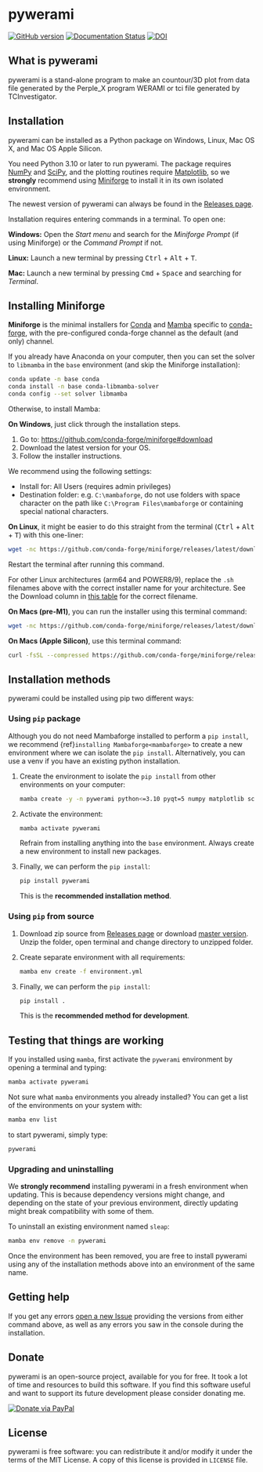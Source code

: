 # pywerami

[![GitHub version](https://badge.fury.io/gh/ondrolexa%2Fpywerami.svg)](https://badge.fury.io/gh/ondrolexa%2Fpywerami)
[![Documentation Status](https://readthedocs.org/projects/pywerami/badge/?version=latest)](https://readthedocs.org/projects/pywerami/?badge=latest)
[![DOI](https://zenodo.org/badge/46796466.svg)](https://zenodo.org/badge/latestdoi/46796466)

## What is pywerami

pywerami is a stand-alone program to make an countour/3D plot from data
file generated by the Perple_X program WERAMI or tci file generated by
TCInvestigator.

## Installation

pywerami can be installed as a Python package on Windows, Linux, Mac OS X, and Mac OS Apple Silicon.

You need Python 3.10 or later to run pywerami. The package requires [NumPy](https://numpy.org/)
and [SciPy](https://www.scipy.org/), and the plotting routines require [Matplotlib](https://matplotlib.org/),
so we **strongly** recommend using [Miniforge](https://mamba.readthedocs.io/en/latest/installation/mamba-installation.html)
to install it in its own isolated environment.

The newest version of pywerami can always be found in the [Releases page](https://github.com/ondrolexa/pywerami/releases).

Installation requires entering commands in a terminal. To open one:

   **Windows:** Open the *Start menu* and search for the *Miniforge Prompt* (if using Miniforge) or the *Command Prompt* if not.

   **Linux:** Launch a new terminal by pressing <kbd>Ctrl</kbd> + <kbd>Alt</kbd> + <kbd>T</kbd>.

   **Mac:** Launch a new terminal by pressing <kbd>Cmd</kbd> + <kbd>Space</kbd> and searching for _Terminal_.


## Installing Miniforge

**Miniforge** is the minimal installers for [Conda](https://conda.io/) and [Mamba](https://github.com/mamba-org/mamba) specific to [conda-forge](https://conda-forge.org/), with the pre-configured conda-forge channel as the default (and only) channel.

If you already have Anaconda on your computer, then you can set the solver to `libmamba` in the `base` environment (and skip the Miniforge installation):

```bash
conda update -n base conda
conda install -n base conda-libmamba-solver
conda config --set solver libmamba
```

Otherwise, to install Mamba:

**On Windows**, just click through the installation steps.

1.  Go to: https://github.com/conda-forge/miniforge#download
2.  Download the latest version for your OS.
3.  Follow the installer instructions.

We recommend using the following settings:

- Install for: All Users (requires admin privileges)
- Destination folder: e.g. `C:\mambaforge`, do not use folders with space character on the path like `C:\Program Files\mambaforge` or containing special national characters.

**On Linux**, it might be easier to do this straight from the terminal (<kbd>Ctrl</kbd> + <kbd>Alt</kbd> + <kbd>T</kbd>) with this one-liner:

```bash
wget -nc https://github.com/conda-forge/miniforge/releases/latest/download/Mambaforge-Linux-x86_64.sh && bash Mambaforge-Linux-x86_64.sh -b && ~/mambaforge/bin/conda init bash
```

Restart the terminal after running this command.

For other Linux architectures (arm64 and POWER8/9), replace the `.sh` filenames above with the correct installer name for your architecture. See the Download column in [this table](https://github.com/conda-forge/miniforge#mambaforge) for the correct filename.


**On Macs (pre-M1)**, you can run the installer using this terminal command:

```bash
wget -nc https://github.com/conda-forge/miniforge/releases/latest/download/Miniforge3-MacOSX-x86_64.sh && bash Miniforge3-MacOSX-x86_64.sh -b && ~/mambaforge/bin/conda init zsh
```

**On Macs (Apple Silicon)**, use this terminal command:

```bash
curl -fsSL --compressed https://github.com/conda-forge/miniforge/releases/latest/download/Miniforge3-MacOSX-arm64.sh -o Miniforge3-MacOSX-arm64.sh && chmod +x Miniforge3-MacOSX-arm64.sh && ./Miniforge3-MacOSX-arm64.sh -b -p ~/mambaforge && rm Miniforge3-MacOSX-arm64.sh && ~/mambaforge/bin/conda init "$(basename "${SHELL}")" && source "$HOME/.$(basename "${SHELL}")rc"
```

## Installation methods

pywerami could be installed using pip two different ways:

### Using `pip` package

Although you do not need Mambaforge installed to perform a `pip install`, we recommend {ref}`installing Mambaforge<mambaforge>` to create a new environment where we can isolate the `pip install`. Alternatively, you can use a venv if you have an existing python installation.

1. Create the environment to isolate the `pip install` from other environments on your computer:

   ```bash
   mamba create -y -n pywerami python<=3.10 pyqt=5 numpy matplotlib scipy
   ```

2. Activate the environment:

   ```bash
   mamba activate pywerami
   ```

   Refrain from installing anything into the `base` environment. Always create a new environment to install new packages.

3. Finally, we can perform the `pip install`:

   ```bash
   pip install pywerami
   ```

   This is the **recommended installation method**.

### Using `pip` from source

1. Download zip source from [Releases page](https://github.com/ondrolexa/pywerami/releases) or download [master version](https://github.com/ondrolexa/pywerami/archive/refs/heads/master.zip). Unzip the folder, open terminal and change directory to unzipped folder.

2. Create separate environment with all requirements:

   ```bash
   mamba env create -f environment.yml
   ```

3. Finally, we can perform the `pip install`:

   ```bash
   pip install .
   ```

   This is the **recommended method for development**.

## Testing that things are working

If you installed using `mamba`, first activate the `pywerami` environment by opening a terminal and typing:

```bash
mamba activate pywerami
```

Not sure what `mamba` environments you already installed? You can get a list of the environments on your system with:

```bash
mamba env list
```

to start pywerami, simply type:

```bash
pywerami
```

### Upgrading and uninstalling

We **strongly recommend** installing pywerami in a fresh environment when updating. This is because dependency versions might change, and depending on the state of your previous environment, directly updating might break compatibility with some of them.

To uninstall an existing environment named `sleap`:

```bash
mamba env remove -n pywerami
```

Once the environment has been removed, you are free to install pywerami using any of the installation methods above into an environment of the same name.

## Getting help

If you get any errors [open a new Issue](https://github.com/ondrolexa/pywerami/issues) providing the versions from either command above, as well as any errors you saw in the console during the installation.

## Donate

pywerami is an open-source project, available for you for free. It took a lot of time and resources to build this software. If you find this software useful and want to support its future development please consider donating me.

[![Donate via PayPal](https://www.paypalobjects.com/en_US/i/btn/btn_donateCC_LG.gif)](https://www.paypal.com/cgi-bin/webscr?cmd=_donations&business=QTYZWVUNDUAH8&item_name=pywerami+development+donation&currency_code=EUR&source=url)

## License

pywerami is free software: you can redistribute it and/or modify it under the terms of the MIT License. A copy of this license is provided in ``LICENSE`` file.
